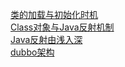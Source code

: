 [类的加载与初始化时机](http://www.importnew.com/6579.html)    
[Class对象与Java反射机制](http://www.importnew.com/21235.html)   
[Java反射由浅入深](https://juejin.im/post/598ea9116fb9a03c335a99a4)   
[dubbo架构](https://www.jianshu.com/p/ef3ed5628016)


